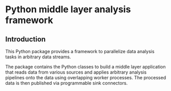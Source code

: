 # Python middle layer analysis framework

## Introduction

This Python package provides a framework to parallelize data analysis tasks in arbitrary data streams.

The package contains the Python classes to build a middle layer application that reads data from various sources and applies arbitrary analysis pipelines onto the data using overlapping worker processes. The processed data is then published via programmable sink connectors.
